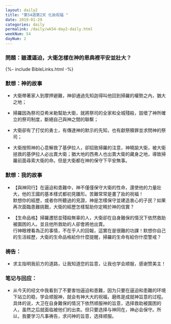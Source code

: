 ```yaml
---
layout: daily2
title: "第54週第2天 化妝祝福 "
date: 2019-01-29
categories: daily
permalink: /daily/wk54-day2-daily.html
weekNum: 54
dayNum: 2
---
```


### 問題：雖遭逼迫，大衛怎樣在神的恩典裡平安並壯大？

{%- include BibleLinks.html -%}

### 默想：神的故事 
+ 大衛帶著家人到摩押避難，神卻通過先知迦得叫他回到掃羅的權勢之內，猶大之地；

+ 掃羅因為祭司亞希米勒幫助大衛，就將祭司的全家和全城殘殺，毀壞了神所確立的祭司制度，斷絕自己與神之間的聯繫；

+ 大衛卻有了打仗的勇士，有傳達神的默示的先知，也有獻祭贖罪並求問神的祭司；

+ 大衛按照神的心意解救了基伊拉人，卻招致掃羅的注意，神曉諭大衛，被大衛拯救的基伊拉人必出賣大衛；猶大地的西弗人也出賣大衛的藏身之地，導致掃羅前面尋索大衛的命。但是大衛都在神的保守下平安無事。

### 默想：我的故事
+ 【與神同行】在逼迫和患難中，神不僅僅保守大衛的性命，還使他的力量壯大，他的王國的基本樣式都初見雛形。苦難常常是畫了妝的祝福！  
默想你的經歷，或者你所聽過的見證，神是怎樣保守並建造衷心的子民？如果再次面臨患難挑戰，大衛的經歷怎樣幫助你定睛於神的信實？

+ 【生命品格】掃羅遷怒並殘殺無辜的人，大衛卻在自身難保的情況下依然救助被圍困的人。並且他所救助的人卻會將他出賣。  
行神眼裡看為正的事情，不在乎人的回報，這實在是很難的功課！默想你自己的生活經歷，大衛的生命品格給你什麼提醒，掃羅的生命有給你什麼警戒？

### 祷告：

+ 求主指明我前方的道路，让我知道您的旨意，让我也学会顺服，感谢赞美主！

### 笔记与回应：

+ 从今天的经文中我看到了不要害怕逼迫和患難，因为只要在逼迫和患難的环境下站立的稳，学会顺服神，就会有神大大的祝福，磨练是成就神旨意的过程。具体的说，大卫在自身難保的情況下依然顺服神的旨意，选择救助被圍困的人，虽然之后就面临被他们的出卖。但只要选择与神同在，神必会保守。所以，我要学习凡事祷告，求问神的旨意，选择顺服。
